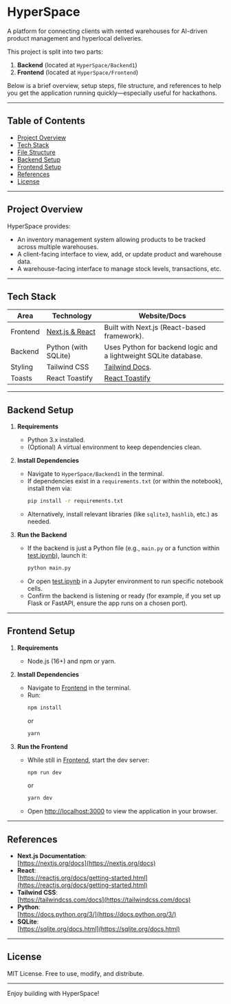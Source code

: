 # HyperSpace

A platform for connecting clients with rented warehouses for AI-driven product management and hyperlocal deliveries.

This project is split into two parts:
1. **Backend** (located at `HyperSpace/Backend1`)  
2. **Frontend** (located at `HyperSpace/Frontend`)

Below is a brief overview, setup steps, file structure, and references to help you get the application running quickly—especially useful for hackathons.

---

## Table of Contents
- [Project Overview](#project-overview)
- [Tech Stack](#tech-stack)
- [File Structure](#file-structure)
- [Backend Setup](#backend-setup)
- [Frontend Setup](#frontend-setup)
- [References](#references)
- [License](#license)

---

## Project Overview
HyperSpace provides:
- An inventory management system allowing products to be tracked across multiple warehouses.
- A client-facing interface to view, add, or update product and warehouse data.
- A warehouse-facing interface to manage stock levels, transactions, etc.

---

## Tech Stack

| Area     | Technology            | Website/Docs                                                     |
|----------|-----------------------|------------------------------------------------------------------|
| Frontend | [Next.js & React](https://nextjs.org/docs)  | Built with Next.js (React-based framework).                      |
| Backend  | Python (with SQLite) | Uses Python for backend logic and a lightweight SQLite database. |
| Styling  | Tailwind CSS         | [Tailwind Docs](https://tailwindcss.com/docs).                   |
| Toasts   | React Toastify       | [React Toastify](https://fkhadra.github.io/react-toastify/)      |

---

## Backend Setup
1. **Requirements**  
   - Python 3.x installed.
   - (Optional) A virtual environment to keep dependencies clean.

2. **Install Dependencies**  
   - Navigate to `HyperSpace/Backend1` in the terminal.
   - If dependencies exist in a `requirements.txt` (or within the notebook), install them via:
     ```bash
     pip install -r requirements.txt
     ```
   - Alternatively, install relevant libraries (like `sqlite3`, `hashlib`, etc.) as needed.

3. **Run the Backend**  
   - If the backend is just a Python file (e.g., `main.py` or a function within [test.ipynb](http://_vscodecontentref_/8)), launch it:
     ```bash
     python main.py
     ```
   - Or open [test.ipynb](http://_vscodecontentref_/9) in a Jupyter environment to run specific notebook cells.
   - Confirm the backend is listening or ready (for example, if you set up Flask or FastAPI, ensure the app runs on a chosen port).

---

## Frontend Setup
1. **Requirements**  
   - Node.js (16+) and npm or yarn.

2. **Install Dependencies**  
   - Navigate to [Frontend](http://_vscodecontentref_/10) in the terminal.
   - Run:
     ```bash
     npm install
     ```
     or
     ```bash
     yarn
     ```

3. **Run the Frontend**  
   - While still in [Frontend](http://_vscodecontentref_/11), start the dev server:
     ```bash
     npm run dev
     ```
     or
     ```bash
     yarn dev
     ```
   - Open [http://localhost:3000](http://localhost:3000/) to view the application in your browser.

---

## References
- **Next.js Documentation**:  
  [https://nextjs.org/docs](https://nextjs.org/docs)
- **React**:  
  [https://reactjs.org/docs/getting-started.html](https://reactjs.org/docs/getting-started.html)
- **Tailwind CSS**:  
  [https://tailwindcss.com/docs](https://tailwindcss.com/docs)
- **Python**:  
  [https://docs.python.org/3/](https://docs.python.org/3/)
- **SQLite**:  
  [https://sqlite.org/docs.html](https://sqlite.org/docs.html)

---

## License
MIT License. Free to use, modify, and distribute.

---


Enjoy building with HyperSpace!
